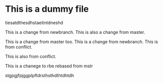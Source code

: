 # This is a dummy file

tiesatdthesdhstaeitntdneshd

This is a change from newbranch. This is also a change from master.

This is a change from master too.
This is a change from newbranch. This is from conflict.

This is also from conflict.

This is a chanege to rbe rebased from mstr

stgpgjfpjggplpftdrsthsthdthtdhtdh